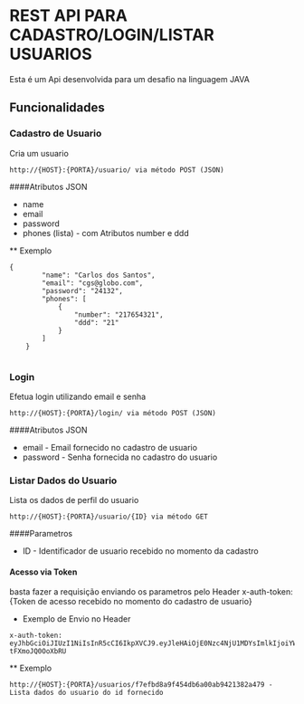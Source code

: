 # REST API PARA CADASTRO/LOGIN/LISTAR USUARIOS
Esta é um Api desenvolvida para um desafio na linguagem JAVA



## Funcionalidades

### Cadastro de Usuario
Cria um usuario
```
http://{HOST}:{PORTA}/usuario/ via método POST (JSON)
```
####Atributos JSON
 * name 
 * email 
 * password
 * phones (lista) - com Atributos number e ddd
 
 
 ** Exemplo
```
{
        "name": "Carlos dos Santos",
        "email": "cgs@globo.com",
        "password": "24132",
        "phones": [
            {
                "number": "217654321",
                "ddd": "21"
            }
        ]
    }


```



### Login
Efetua login utilizando email e senha
```
http://{HOST}:{PORTA}/login/ via método POST (JSON)
```
####Atributos JSON

* email - Email fornecido no cadastro de usuario
* password - Senha fornecida no cadastro do usuario

### Listar Dados do Usuario
Lista os dados de perfil do usuario

```
http://{HOST}:{PORTA}/usuario/{ID} via método GET
```

####Parametros

* ID - Identificador de usuario recebido no momento da cadastro

#### Acesso via Token
basta fazer a requisição enviando os parametros pelo Header
x-auth-token: {Token de acesso recebido no momento do cadastro de usuario}

* Exemplo de Envio no Header
``` 
x-auth-token: eyJhbGciOiJIUzI1NiIsInR5cCI6IkpXVCJ9.eyJleHAiOjE0Nzc4NjU1MDYsImlkIjoiYWRtaW4iLCJvcmlnX2lhdCI6MTQ3Nzg2MTkwNn0.Pt4O5ZqDtVGEomQlnOSlxSvCGGvs-tFXmoJQ0OoXbRU
```


** Exemplo
```
http://{HOST}:{PORTA}/usuarios/f7efbd8a9f454db6a00ab9421382a479 - Lista dados do usuario do id fornecido
```


